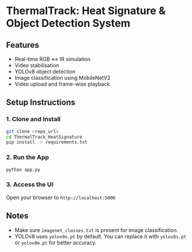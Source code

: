 
# ThermalTrack: Heat Signature & Object Detection System

## Features
- Real-time RGB ↔ IR simulation
- Video stabilisation
- YOLOv8 object detection
- Image classification using MobileNetV2
- Video upload and frame-wise playback

## Setup Instructions

### 1. Clone and Install
```bash
git clone <repo_url>
cd ThermalTrack_HeatSignature
pip install -r requirements.txt
```

### 2. Run the App
```bash
python app.py
```

### 3. Access the UI
Open your browser to `http://localhost:5000`

## Notes
- Make sure `imagenet_classes.txt` is present for image classification.
- YOLOv8 uses `yolov8n.pt` by default. You can replace it with `yolov8s.pt` or `yolov8m.pt` for better accuracy.
